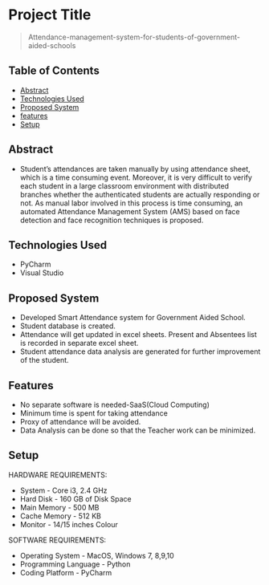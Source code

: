 
# Project Title
> Attendance-management-system-for-students-of-government-aided-schools

## Table of Contents
* [Abstract](#abstract)
* [Technologies Used](#technologies-used)
* [Proposed System](#proposed-system)
* [features](#features)
* [Setup](#setup)
<!-- * [License](#license) -->


## Abstract
- Student’s attendances are taken manually by using attendance sheet, which is a time consuming event. Moreover, it is very difficult to verify each student in a large classroom environment with distributed branches whether the authenticated students are actually responding or not. As manual labor involved in this process is time consuming, an automated Attendance Management System (AMS) based on face detection and face recognition techniques is proposed.


## Technologies Used
- PyCharm
- Visual Studio


## Proposed System
- Developed Smart Attendance system for Government Aided School.
- Student database is created.
- Attendance will get updated in excel sheets. Present and Absentees list is recorded in separate excel sheet.
- Student attendance data analysis are generated for further improvement of the student.


## Features
- No separate software is needed-SaaS(Cloud Computing)
- Minimum time is spent for taking attendance
- Proxy of attendance will be avoided.
- Data Analysis can be done so that the Teacher work can be  minimized. 


## Setup
HARDWARE REQUIREMENTS:

  - System	            -          Core i3, 2.4 GHz
  - Hard Disk	         -      160 GB of Disk Space
  - Main Memory        -  500 MB
  - Cache Memory       -  512 KB 
  - Monitor	           -    14/15 inches Colour

SOFTWARE REQUIREMENTS:

 - Operating System	      -         MacOS, Windows 7, 8,9,10
 - Programming Language    -    Python
 - Coding Platform          -           PyCharm
 
